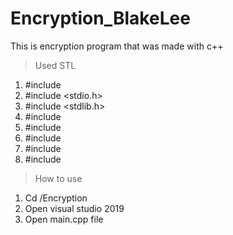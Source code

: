 # Encryption_BlakeLee
This is encryption program that was made with c++

>Used STL
1. #include <iostream>
2. #include <stdio.h>
3. #include <stdlib.h>
4. #include <string>
5. #include <random>
6. #include <vector>
7. #include <sstream>
8. #include <fstream>

>How to use
1. Cd /Encryption
2. Open visual studio 2019
3. Open main.cpp file
 
